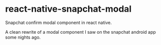 # react-native-snapchat-modal
Snapchat confirm modal component in react native.

A clean rewrite of a modal component I saw on the snapchat android app some nights ago.
